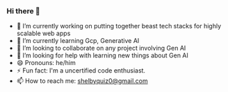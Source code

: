 ### Hi there 👋

<!--
**shailendraSshekhawat/shailendraSshekhawat** is a ✨ _special_ ✨ repository because its `README.md` (this file) appears on your GitHub profile.

Here are some ideas to get you started:

- 🔭 I’m currently working on ...
- 🌱 I’m currently learning ...
- 👯 I’m looking to collaborate on ...
- 🤔 I’m looking for help with ...
- 💬 Ask me about ...
- 📫 How to reach me: ...
- 😄 Pronouns: ...
- ⚡ Fun fact: ...
-->

- 🔭 I’m currently working on putting together beast tech stacks for highly scalable web apps
- 🌱 I’m currently learning Gcp, Generative AI
- 👯 I’m looking to collaborate on any project involving Gen AI
- 🤔 I’m looking for help with learning new things about Gen AI
- 😄 Pronouns: he/him
- ⚡ Fun fact: I'm a uncertified code enthusiast.
- 📫 How to reach me: shelbyquiz0@gmail.com

